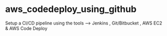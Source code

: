 # aws_codedeploy_using_github
Setup a CI/CD pipeline using the tools -->  Jenkins , Git/Bitbucket , AWS EC2  &amp; AWS Code Deploy
